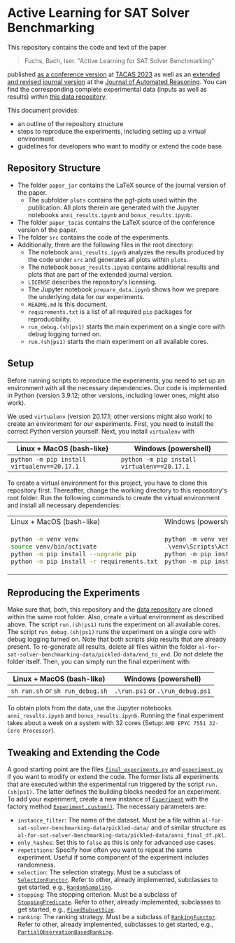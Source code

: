 # Active Learning for SAT Solver Benchmarking

This repository contains the code and text of the paper

> Fuchs, Bach, Iser. "Active Learning for SAT Solver Benchmarking"

published [as a conference version](https://doi.org/10.1007/978-3-031-30823-9_21) at [TACAS 2023](https://etaps.org/2023/tacas)
as well as an [extended and revised journal version](https://doi.org/10.1007/s10817-025-09729-6) at the [Journal of Automated Reasoning](https://link.springer.com/journal/10817).
You can find the corresponding complete experimental data (inputs as well as results) within [this data repository](https://github.com/mathefuchs/al-for-sat-solver-benchmarking-data).

This document provides:

* an outline of the repository structure
* steps to reproduce the experiments, including setting up a virtual environment
* guidelines for developers who want to modify or extend the code base

## Repository Structure

* The folder `paper_jar` contains the LaTeX source of the journal version of the paper.
  * The subfolder `plots` contains the pgf-plots used within the publication. All plots therein are generated with the Jupyter notebooks `anni_results.ipynb` and `bonus_results.ipynb`.
* The folder `paper_tacas` contains the LaTeX source of the conference version of the paper.
* The folder `src` contains the code of the experiments.
* Additionally, there are the following files in the root directory:
  * The notebook `anni_results.ipynb` analyzes the results produced by the code under `src` and generates all plots within `plots`.
  * The notebook `bonus_results.ipynb` contains additional results and plots that are part of the extended journal version.
  * `LICENSE` describes the repository's licensing.
  * The Jupyter notebook `prepare_data.ipynb` shows how we prepare the underlying data for our experiments.
  * `README.md` is this document.
  * `requirements.txt` is a list of all required `pip` packages for reproducibility.
  * `run_debug.(sh|ps1)` starts the main experiment on a single core with debug logging turned on.
  * `run.(sh|ps1)` starts the main experiment on all available cores.

## Setup

Before running scripts to reproduce the experiments, you need to set up an environment with all the necessary dependencies.
Our code is implemented in Python (version 3.9.12; other versions, including lower ones, might also work).

We used `virtualenv` (version 20.17.1; other versions might also work) to create an environment for our experiments.
First, you need to install the correct Python version yourself.
Next, you install `virtualenv` with

| Linux + MacOS (bash-like)                   | Windows (powershell)                        |
|---------------------------------------------|---------------------------------------------|
| `python -m pip install virtualenv==20.17.1` | `python -m pip install virtualenv==20.17.1` |

To create a virtual environment for this project, you have to clone this repository first.
Thereafter, change the working directory to this repository's root folder.
Run the following commands to create the virtual environment and install all necessary dependencies:

<table>
<tr>
<td> Linux + MacOS (bash-like) </td>
<td> Windows (powershell) </td>
</tr>
<tr>
<td>

``` sh
python -m venv venv
source venv/bin/activate
python -m pip install --upgrade pip
python -m pip install -r requirements.txt
```

</td>
<td>

``` powershell
python -m venv venv
.\venv\Scripts\Activate.ps1
python -m pip install --upgrade pip
python -m pip install -r requirements.txt
```

</td>
</tr>
</table>

## Reproducing the Experiments

Make sure that, both, this repository and the [data repository](https://github.com/mathefuchs/al-for-sat-solver-benchmarking-data) are cloned within the same root folder.
Also, create a virtual environment as described above.
The script `run.(sh|ps1)` runs the experiment on all available cores.
The script `run_debug.(sh|ps1)` runs the experiment on a single core with debug logging turned on.
Note that both scripts skip results that are already present.
To re-generate all results, delete all files within the folder `al-for-sat-solver-benchmarking-data/pickled-data/end_to_end`.
Do not delete the folder itself.
Then, you can simply run the final experiment with:

| Linux + MacOS (bash-like)        | Windows (powershell)             |
|----------------------------------|----------------------------------|
| `sh run.sh` or `sh run_debug.sh` | `.\run.ps1` or `.\run_debug.ps1` |

To obtain plots from the data, use the Jupyter notebooks `anni_results.ipynb` and `bonus_results.ipynb`.
Running the final experiment takes about a week on a system with 32 cores (Setup: `AMD EPYC 7551 32-Core Processor`).

## Tweaking and Extending the Code

A good starting point are the files [`final_experiments.py`](src/al_experiments/final_experiments.py) and [`experiment.py`](src/al_experiments/experiment.py) if you want to modify or extend the code.
The former lists all experiments that are executed within the experimental run triggered by the script `run.(sh|ps1)`.
The latter defines the building blocks needed for an experiment.
To add your experiment, create a new instance of [`Experiment`](src/al_experiments/experiment.py#L21) with the factory method [`Experiment.custom()`](src/al_experiments/experiment.py#L467).
The necessary parameters are:

* `instance_filter`: The name of the dataset. Must be a file within `al-for-sat-solver-benchmarking-data/pickled-data/` and of similar structure as `al-for-sat-solver-benchmarking-data/pickled-data/anni_final_df.pkl`.
* `only_hashes`: Set this to `false` as this is only for advanced use cases.
* `repetitions`: Specify how often you want to repeat the same experiment. Useful if some component of the experiment includes randomness.
* `selection`: The selection strategy. Must be a subclass of [`SelectionFunctor`](src/al_experiments/selection.py#L10). Refer to other, already implemented, subclasses to get started, e.g., [`RandomSampling`](src/al_experiments/selection.py#L45).
* `stopping`: The stopping criterion. Must be a subclass of [`StoppingPredicate`](src/al_experiments/stopping.py#L10). Refer to other, already implemented, subclasses to get started, e.g., [`FixedSubsetSize`](src/al_experiments/stopping.py#L46).
* `ranking`: The ranking strategy. Must be a subclass of [`RankingFunctor`](src/al_experiments/ranking.py#L10). Refer to other, already implemented, subclasses to get started, e.g., [`PartialObservationBasedRanking`](src/al_experiments/ranking.py#L51).
